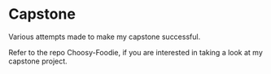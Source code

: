 # Capstone 

Various attempts made to make my capstone successful.

Refer to the repo Choosy-Foodie, if you are interested in taking a look at my capstone project.


